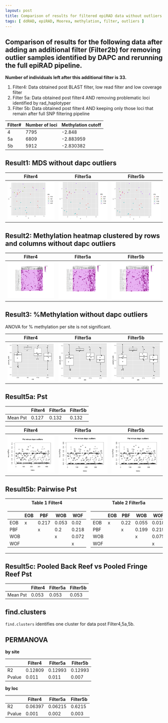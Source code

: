 ```yaml
---
layout: post
title: Comparison of results for filtered epiRAD data without outliers identified by DAPC  
tags: [ ddRAD, epiRAD, Moorea, methylation, filter, outliers ]
---
```


## Comparison of results for the following data after adding an additional filter (Filter2b) for removing **outlier samples identified by DAPC** and rerunning the full epiRAD pipeline. 
**Number of individuals left after this additional filter is 33.**

1. Filter4: Data obtained post BLAST filter, low read filter and low coverage filter 
2. Filter 5a: Data obtained post filter4 AND removing problematic loci identified by rad_haplotyper 
3. Filter 5b: Data obtained post filter4 AND keeping only those loci that remain after full SNP filtering pipeline

| Filter#  | Number of loci| Methylation cutoff |
|----------|-------------|----------------------|
| 4        |  7795       | -2.848               |
| 5a       |  6809       |  -2.883959           |
| 5b       |  5912       |   -2.830382          |

## Result1: MDS without dapc outliers

Filter4             |  Filter5a                       | Filter5b
:-------------------------:|:-------------------------:|:------:
![](https://github.com/tejashree1modak/TM_Putnam_Lab_Notebook/blob/master/images/epiRAD_analysis_out/post_fil2b/Filter4_mds.png)  |  ![](https://github.com/tejashree1modak/TM_Putnam_Lab_Notebook/blob/master/images/epiRAD_analysis_out/post_fil2b/Filter5a_mds.png) | ![](https://github.com/tejashree1modak/TM_Putnam_Lab_Notebook/blob/master/images/epiRAD_analysis_out/post_fil2b/Filter5b_mds.png)

## Result2: Methylation heatmap clustered by rows and columns without dapc outliers

Filter4             |  Filter5a                       | Filter5b
:-------------------------:|:-------------------------:|:------:
![](https://github.com/tejashree1modak/TM_Putnam_Lab_Notebook/blob/master/images/epiRAD_analysis_out/post_fil2b/Filter4_MethylHeatMap.png)  |  ![](https://github.com/tejashree1modak/TM_Putnam_Lab_Notebook/blob/master/images/epiRAD_analysis_out/post_fil2b/Filter5a_MethylHeatMap.png) | ![](https://github.com/tejashree1modak/TM_Putnam_Lab_Notebook/blob/master/images/epiRAD_analysis_out/post_fil2b/Filter5b_MethylHeatMap.png)

## Result3: %Methylation without dapc outliers
ANOVA for % methylation per site is not significant.

Filter4             |  Filter5a                       | Filter5b
:-------------------------:|:-------------------------:|:------:
![](https://github.com/tejashree1modak/TM_Putnam_Lab_Notebook/blob/master/images/epiRAD_analysis_out/post_fil2b/Filter4_percnt_CpGmethyln_bysite.png)  |  ![](https://github.com/tejashree1modak/TM_Putnam_Lab_Notebook/blob/master/images/epiRAD_analysis_out/post_fil2b/Filter5a_percnt_CpGmethyln_bysite.png) | ![](https://github.com/tejashree1modak/TM_Putnam_Lab_Notebook/blob/master/images/epiRAD_analysis_out/post_fil2b/Filter5b_percnt_CpGmethyln_bysite.png)

## Result5a: Pst 

|         | Filter4    | Filter5a | Filter5b  |
|---------|------------|----------|-----------|
Mean Pst| 0.127| 0.132|0.132|

Filter4             |  Filter5a                       | Filter5b
:-------------------------:|:-------------------------:|:----------:
![](https://github.com/tejashree1modak/TM_Putnam_Lab_Notebook/blob/master/images/epiRAD_analysis_out/post_fil2b/Filter4_Pst.png)  |  ![](https://github.com/tejashree1modak/TM_Putnam_Lab_Notebook/blob/master/images/epiRAD_analysis_out/post_fil2b/Filter5a_Pst.png) | ![](https://github.com/tejashree1modak/TM_Putnam_Lab_Notebook/blob/master/images/epiRAD_analysis_out/post_fil2b/Filter5b_Pst.png)

## Result5b: Pairwise Pst 

<table>
<tr><th>Table 1 Filter4</th><th>Table 2 Filter5a</th><th>Table3 Filter5b</th></tr>
<tr><td>

|     | EOB | PBF   | WOB   | WOF   |
|-----|-----|-------|-------|-------|
| EOB | x   | 0.217 | 0.053 | 0.02  |
| PBF |     | x     | 0.2 | 0.218 |
| WOB |     |       | x     | 0.072 |
| WOF |     |       |       | x     |

</td><td>

|     | EOB | PBF   | WOB   | WOF   |
|-----|-----|-------|-------|-------|
| EOB | x   | 0.22 | 0.055 | 0.018 |
| PBF |     | x     | 0.199 | 0.219 |
| WOB |     |       | x     | 0.075 |
| WOF |     |       |       | x     |

</td><td>

|     | EOB | PBF   | WOB   | WOF   |
|-----|-----|-------|-------|-------|
| EOB | x   | 0.22 | 0.055 | 0.018 |
| PBF |     | x     | 0.199 | 0.219 |
| WOB |     |       | x     | 0.075 |
| WOF |     |       |       | x     |

</td></tr> </table>

## Result5c: Pooled Back Reef vs Pooled Fringe Reef Pst

|         | Filter4    | Filter5a | Filter5b  |
|---------|------------|----------|-----------|
Mean Pst|0.053 | 0.053|0.053|


## find.clusters 

`find.clusters` identifies one cluster for data post Filter4,5a,5b.

## PERMANOVA

**by site**

|         | Filter4    | Filter5a | Filter5b  |
|---------|------------|----------|-----------|
R2|0.12809 | 0.12993|0.12993|
Pvalue|0.011 | 0.011|0.007|


**by loc**

|         | Filter4    | Filter5a | Filter5b  |
|---------|------------|----------|-----------|
R2|0.06397 | 0.06215|0.6215|
Pvalue|0.001 | 0.002|0.003|
